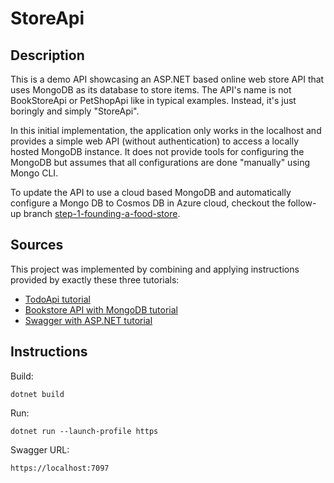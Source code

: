# StoreApi

## Description
This is a demo API showcasing an ASP.NET based online web store API that uses MongoDB as its database to store items.
The API's name is not BookStoreApi or PetShopApi like in typical examples. Instead, it's just boringly and simply "StoreApi".

In this initial implementation, the application only works in the localhost and provides a simple web API (without authentication)
to access a locally hosted MongoDB instance. It does not provide tools for configuring the MongoDB but assumes
that all configurations are done "manually" using Mongo CLI.

To update the API to use a cloud based MongoDB and automatically configure a Mongo DB to Cosmos DB in Azure cloud, checkout the 
follow-up branch [step-1-founding-a-food-store](https://github.com/develprr/StoreApi/blob/step-1-founding-a-food-store/README.md).

## Sources

This project was implemented by combining and applying instructions provided by exactly these three tutorials:

* [TodoApi tutorial](https://learn.microsoft.com/en-us/aspnet/core/tutorials/first-web-api?view=aspnetcore-8.0&amp;tabs=visual-studio-code)
* [Bookstore API with MongoDB tutorial](https://learn.microsoft.com/en-us/aspnet/core/tutorials/first-mongo-app)
* [Swagger with ASP.NET tutorial](https://learn.microsoft.com/en-us/aspnet/core/tutorials/web-api-help-pages-using-swagger?view=aspnetcore-8.0)

## Instructions

Build:

```dotnet build```

Run:

```dotnet run --launch-profile https```

Swagger URL:

```
https://localhost:7097
```

